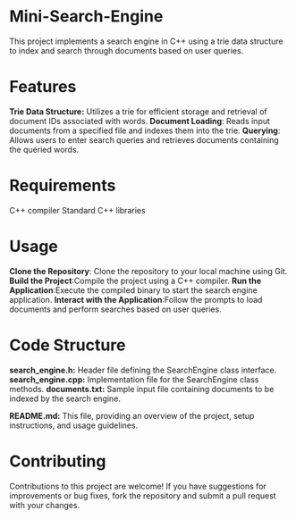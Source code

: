 # Mini-Search-Engine

This project implements a search engine in C++ using a trie data structure to index and search through documents based on user queries.

# Features

**Trie Data Structure:** Utilizes a trie for efficient storage and retrieval of document IDs associated with words.
**Document Loading**: Reads input documents from a specified file and indexes them into the trie.
**Querying**: Allows users to enter search queries and retrieves documents containing the queried words.

# Requirements

C++ compiler
Standard C++ libraries

# Usage
**Clone the Repository**: Clone the repository to your local machine using Git.
**Build the Project**:Compile the project using a C++ compiler.
**Run the Application**:Execute the compiled binary to start the search engine application.
**Interact with the Application**:Follow the prompts to load documents and perform searches based on user queries.

# Code Structure

**search_engine.h:** Header file defining the SearchEngine class interface.
**search_engine.cpp:** Implementation file for the SearchEngine class methods.
**documents.txt:**  Sample input file containing documents to be indexed by the search engine.

**README.md:** This file, providing an overview of the project, setup instructions, and usage guidelines.

# Contributing

Contributions to this project are welcome! If you have suggestions for improvements or bug fixes, fork the repository and submit a pull request with your changes.


